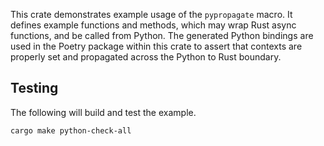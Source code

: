 This crate demonstrates example usage of the `pypropagate` macro. It defines example functions and
methods, which may wrap Rust async functions, and be called from Python. The generated Python
bindings are used in the Poetry package within this crate to assert that contexts are properly
set and propagated across the Python to Rust boundary.

## Testing

The following will build and test the example.

```shell
cargo make python-check-all
```
